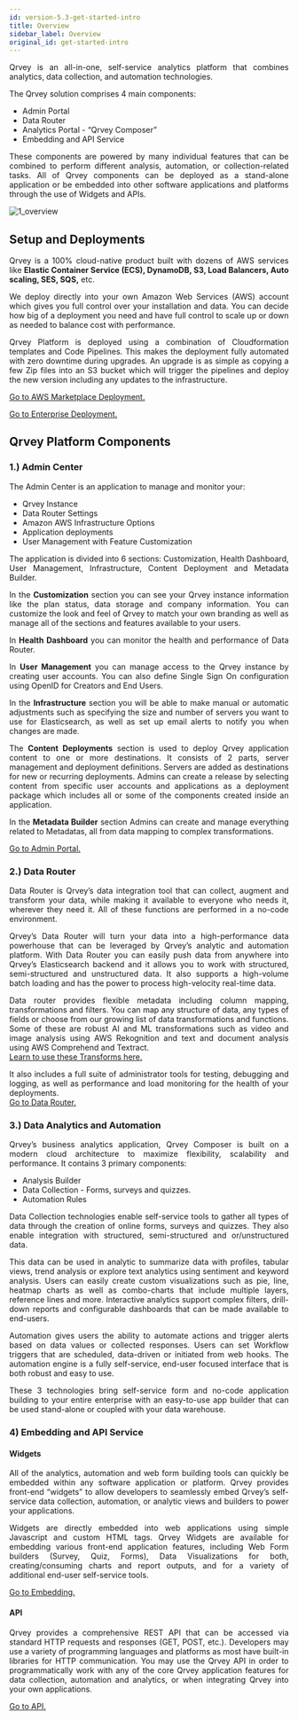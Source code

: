 ```yaml
---
id: version-5.3-get-started-intro
title: Overview
sidebar_label: Overview
original_id: get-started-intro
---
```


<div style="text-align: justify">

Qrvey is an all-in-one, self-service analytics platform that combines analytics, data collection, and automation technologies.

The Qrvey solution comprises 4 main components:
* Admin Portal
* Data Router
* Analytics Portal - “Qrvey Composer”
* Embedding and API Service

These components are powered by many individual features that can be combined to perform different analysis, automation, or collection-related tasks. All of Qrvey components can be deployed as a stand-alone application or be embedded into other software applications and platforms through the use of Widgets and APIs. 

![1_overview](https://s3.amazonaws.com/cdn.qrvey.com/documentation_assets/get-started/overview/overview1.png)


## Setup and Deployments

Qrvey is a 100% cloud-native product built with dozens of AWS services like **Elastic Container Service (ECS), DynamoDB, S3, Load Balancers, Auto scaling, SES, SQS,** etc. 

We deploy directly into your own Amazon Web Services (AWS) account which gives you full control over your installation and data. You can decide how big of a deployment you need and have full control to scale up or down as needed to balance cost with performance.

Qrvey Platform is deployed using a combination of Cloudformation templates and Code Pipelines. This makes the deployment fully automated with zero downtime during upgrades. An upgrade is as simple as copying a few Zip files into an S3 bucket which will trigger the pipelines and deploy the new version including any updates to the infrastructure.


<a href="docs/get-started/aws_marketplace/">Go to AWS Marketplace Deployment.</a>

<a href="docs/setup-deployments/setup-initial-deployment/">Go to Enterprise Deployment.</a>


## Qrvey Platform Components
### 1.) Admin Center
The Admin Center is an application to manage and monitor your: 
* Qrvey Instance 
* Data Router Settings 
* Amazon AWS Infrastructure Options 
* Application deployments
* User Management with Feature Customization 

The application is divided into 6 sections: Customization, Health Dashboard, User Management, Infrastructure, Content Deployment and Metadata Builder.

In the **Customization** section you can see your Qrvey instance information like the plan status, data storage and company information. You can customize the look and feel of Qrvey to match your own branding as well as manage all of the sections and features available to your users. 

In **Health Dashboard** you can monitor the health and performance of Data Router. 

In **User Management** you can manage access to the Qrvey instance by creating user accounts. You can also define Single Sign On configuration using OpenID for Creators and End Users.

In the **Infrastructure** section you will be able to make manual or automatic adjustments such as specifying the size and number of servers you want to use for Elasticsearch, as well as set up email alerts to notify you when changes are made. 

The **Content Deployments** section is used to deploy Qrvey application content to one or more destinations. It consists of 2 parts, server management and deployment definitions. Servers are added as destinations for new or recurring deployments. Admins can create a release by selecting content from specific user accounts and applications as a deployment package which includes all or some of the components created inside an application.

In the **Metadata Builder** section Admins can create and manage everything related to Metadatas, all from data mapping to complex transformations.


<a href="/docs/admin/admin-intro/">Go to Admin Portal.</a>

### 2.) Data Router
Data Router is Qrvey’s data integration tool that can collect, augment and transform your data, while making it available to everyone who needs it, wherever they need it. All of these functions are performed in a no-code environment. 

Qrvey’s Data Router will turn your data into a high-performance data powerhouse that can be leveraged by Qrvey’s analytic and automation platform. With Data Router you can easily push data from anywhere into Qrvey’s Elasticsearch backend and it allows you to work with structured, semi-structured and unstructured data. It also supports a high-volume batch loading and has the power to process high-velocity real-time data.

Data router provides flexible metadata including column mapping, transformations and filters. You can map any structure of data, any types of fields or choose from our growing list of data transformations and functions. Some of these are robust AI and ML transformations such as video and image analysis using AWS Rekognition and text and document analysis using AWS Comprehend and Textract. <br> 
<a href="/docs/data-router/Transforms/transforms-intro/">Learn to use these Transforms here.</a>


It also includes a full suite of administrator tools for testing, debugging and logging, as well as performance and load monitoring for the health of your deployments. <br>
<a href="/docs/data-router/data-router-intro/">Go to Data Router.</a>

### 3.) Data Analytics and Automation
Qrvey’s business analytics application, Qrvey Composer is built on a modern cloud architecture to maximize flexibility, scalability and performance. It contains 3 primary components: 
* Analysis Builder
* Data Collection - Forms, surveys and quizzes.
* Automation Rules

Data Collection technologies enable self-service tools to gather all types of data through the creation of online forms, surveys and quizzes. They also enable integration with structured, semi-structured and or/unstructured data.

This data can be used in analytic to summarize data with profiles, tabular views, trend analysis or explore text analytics using sentiment and keyword analysis. Users can easily create custom visualizations such as pie, line, heatmap charts as well as combo-charts that include multiple layers, reference lines and more. Interactive analytics support complex filters, drill-down reports and configurable dashboards that can be made available to end-users.

Automation gives users the ability to automate actions and trigger alerts based on data values or collected responses. Users can set Workflow triggers that are scheduled, data-driven or initiated from web hooks. The automation engine is a fully self-service, end-user focused interface that is both robust and easy to use.

These 3 technologies bring self-service form and no-code application building to your entire enterprise with an easy-to-use app builder that can be used stand-alone or coupled with your data warehouse.

### 4) Embedding and API Service
#### Widgets
All of the analytics, automation and web form building tools can quickly be embedded within any software application or platform. Qrvey provides front-end “widgets” to allow developers to seamlessly embed Qrvey’s self-service data collection, automation, or analytic views and builders to power your applications. 

Widgets are directly embedded into web applications using simple Javascript and custom HTML tags. Qrvey Widgets are available for embedding various front-end application features, including Web Form builders (Survey, Quiz, Forms), Data Visualizations for both, creating/consuming charts and report outputs, and for a variety of additional end-user self-service tools.

<a href="/docs/embedding/embedding-intro/">Go to Embedding.</a>

#### API
Qrvey provides a comprehensive REST API that can be accessed via standard HTTP requests and responses (GET, POST, etc.). Developers may use a variety of programming languages and platforms as most have built-in libraries for HTTP communication. You may use the Qrvey API in order to programmatically work with any of the core Qrvey application features for data collection, automation and analytics, or when integrating Qrvey into your own applications.

<a href="/docs/embedding/api/api-tutorial/">Go to API.</a>
